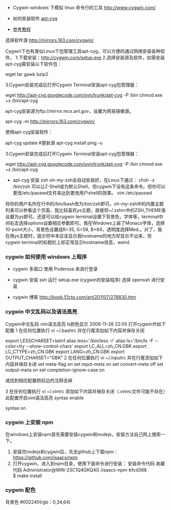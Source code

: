 
- Cygwin
  windows 下模拟 linux 命令行的工具
  http://www.cygwin.com/


- 如何安装软件
[apt-cyg](http://www.cnblogs.com/EasonWu/archive/2012/11/27/git-windows-setup-by-cygwin.html)
- [参考教程](http://www.2cto.com/os/201212/176551.html)


选择软件源
http://mirrors.163.com/cygwin/


Cygwin下也有类似Linux下包管理工具apt-cyg，可以方便的通过网络安装各种软件。
1.下载安装：http://cygwin.com/setup.exe
2.选择安装源及软件，如需安装apt-cyg需安装以下软件包：
 
wget
tar
gawk
bzip2
 
3.Cygwin安装完成后打开Cygwin Terminal安装apt-cyg包管理器：
 
wget http://apt-cyg.googlecode.com/svn/trunk/apt-cyg -P /bin
chmod.exe +x /bin/apt-cyg
  
apt-cyg安装源为ftp://mirror.mcs.anl.gov，设置为网易镜像源。
 
apt-cyg -m http://mirrors.163.com/cygwin/
 
使用apt-cyg安装软件：
 
apt-cyg update
#更新源
apt-cyg install ping -u


3.Cygwin安装完成后打开Cygwin Terminal安装apt-cyg包管理器：
 
wget http://apt-cyg.googlecode.com/svn/trunk/apt-cyg -P /bin
chmod.exe +x /bin/apt-cyg


- apt-cyg 安装 zsh
oh-my-zsh会自动安装好，在Linux下通过：
chsh -s /bin/zsh
可以让Z-Shell成为默认Shell，但cygwin下没有这条命令。但你可以更改/etc/passwd文件来达到更改用户shell的效果。
vim /etc/passwd

将你的用户名所在行中的/bin/bash改为/bin/zsh即可。oh-my-zsh中的内置主题列表可以参看这个页面，我比较喜欢ys主题，直接将~/.zshrc中的ZSH_THEME值设置为ys即可。还是可以给cygwin terminal设置下背景色，字体等，terminal中间右击选择options设置相应参数即可。我在Windows上装了Monaco字体，选择10-point大小，背景色设置成R=35, G=58, B=64，透明度选择Med.。对了，我在用ys主题时，提示符中本应该显示我hostname的地方却显示不出来，但cygwin terminal的标题栏上却正常显示hostname信息，weird.


### cygwin 如何使用 windows 上程序


- cygwin 多窗口
使用 Poderosa 来进行登录

- cygwin 安装 ssh
运行 setup.exe (cygwin的安装程序)
选择 openssh 进行安装


- cygwin 博客
  http://book.51cto.com/art/201107/278830.htm




### cygwin 中文乱码以及语法高亮
Cygwin中文乱码 vim语法高亮 ls颜色显示
2008-11-28 22:05
打开cygwin作如下配置
1 在任何位置执行 vi ~/.bashrc 并在行尾添加如下内容并保存关闭

export LESSCHARSET=latin1
alias less='/bin/less -r'
alias ls='/bin/ls -F --color=tty --show-control-chars'
export LC_ALL=zh_CN.GBK
export LC_CTYPE=zh_CN.GBK
export LANG=zh_CN.GBK
export OUTPUT_CHARSET="GBK"
2 在任何位置执行 vi ~/.inputrc 并在行尾添加如下内容并保存关闭
set meta-flag on
set input-meta on
set convert-meta off
set output-meta on
set completion-ignore-case on

或找到相应配置把前边的注释去掉

3 在任何位置执行 vi ~/.vimrc 添加如下内容并保存关闭（.vimrc文件可能不存在）此配置开启vim语法高亮
syntax enable

syntax on


### cygwin 上安装  npm
在windows上安装npm首先需要安装cygwin和nodejs，安装方法自己网上搜索一下。 

1. 安装完nodejs和cygwin后，先去github上下载npm：https://github.com/isaacs/npm 
2. 打开cygwin，进入到npm目录，使用下面命令进行安装： 
安装命令代码  收藏代码
Administrator@WIN-23C1Q4GKQ4G /isaacs-npm-bfcd368  
$ make install  


### cygwin 配色
背景色 #002240(rgb：0,34,64)

